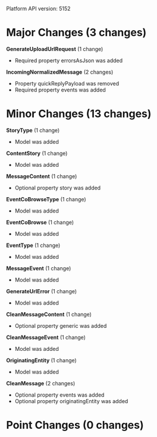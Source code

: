 Platform API version: 5152


# Major Changes (3 changes)

**GenerateUploadUrlRequest** (1 change)

* Required property errorsAsJson was added

**IncomingNormalizedMessage** (2 changes)

* Property quickReplyPayload was removed
* Required property events was added


# Minor Changes (13 changes)

**StoryType** (1 change)

* Model was added

**ContentStory** (1 change)

* Model was added

**MessageContent** (1 change)

* Optional property story was added

**EventCoBrowseType** (1 change)

* Model was added

**EventCoBrowse** (1 change)

* Model was added

**EventType** (1 change)

* Model was added

**MessageEvent** (1 change)

* Model was added

**GenerateUrlError** (1 change)

* Model was added

**CleanMessageContent** (1 change)

* Optional property generic was added

**CleanMessageEvent** (1 change)

* Model was added

**OriginatingEntity** (1 change)

* Model was added

**CleanMessage** (2 changes)

* Optional property events was added
* Optional property originatingEntity was added


# Point Changes (0 changes)
